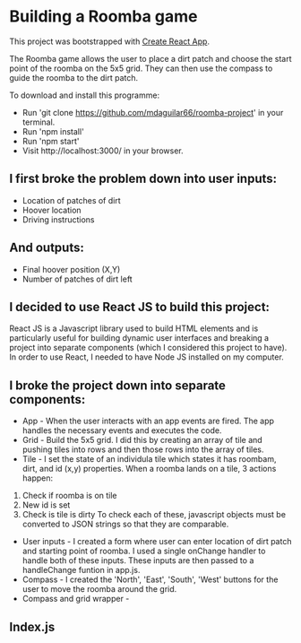 # Building a Roomba game

This project was bootstrapped with [Create React App](https://github.com/facebook/create-react-app).

The Roomba game allows the user to place a dirt patch and choose the start point
of the roomba on the 5x5 grid. They can then use the compass to guide the roomba
to the dirt patch.

To download and install this programme:
- Run 'git clone https://github.com/mdaguilar66/roomba-project' in your terminal.
- Run 'npm install'
- Run 'npm start'
- Visit http://localhost:3000/ in your browser.

## I first broke the problem down into user inputs:
- Location of patches of dirt
- Hoover location
- Driving instructions

## And outputs:
- Final hoover position (X,Y)
- Number of patches of dirt left

## I decided to use React JS to build this project:
React JS is a Javascript library used to build HTML elements and is particularly
useful for building dynamic user interfaces and breaking a project into separate
components (which I considered this project to have). In order to use React, I
needed to have Node JS installed on my computer.

## I broke the project down into separate components:
- App - When the user interacts with an app events are fired. The app handles
the necessary events and executes the code.
- Grid - Build the 5x5 grid. I did this by creating an array of tile and pushing
tiles into rows and then those rows into the array of tiles.
- Tile - I set the state of an individula tile which states it has roombam, dirt,
and id (x,y) properties. When a roomba lands on a tile, 3 actions happen:
1. Check if roomba is on tile
2. New id is set
3. Check is tile is dirty
To check each of these, javascript objects must be converted to JSON strings
so that they are comparable.
- User inputs - I created a form where user can enter location of dirt patch and
starting point of roomba. I used a single onChange handler to handle both of
these inputs. These inputs are then passed to a handleChange funtion in app.js.
- Compass - I created the 'North', 'East', 'South', 'West' buttons for the user
to move the roomba around the grid.
- Compass and grid wrapper -

## Index.js




